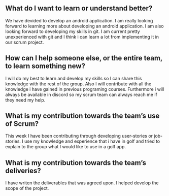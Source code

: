 ## What do I want to learn or understand better?
We have devided to develop an android application. I am really looking forward to learning more about developing an android application. I am also looking forward to developing my skills in git. I am current pretty unexperienced with git and I think i can learn a lot from implementing it in our scrum project. 

## How can I help someone else, or the entire team, to learn something new?
I will do my best to learn and develop my skills so I can share this knowledge with the rest of the group. Also I will contribute with all the knowledge i have gained in previous programing courses. Furthermore i will always be available in discord so my scrum team can always reach me if they need my help.

## What is my contribution towards the team’s use of Scrum?
This week I have been contributing through developing user-stories or job-stories. I use my knowledge and experience that i have in golf and tried to explain to the group what I would like to use in a golf app.

## What is my contribution towards the team’s deliveries?
I have writen the deliverables that was agreed upon. I helped develop the scope of the project. 
